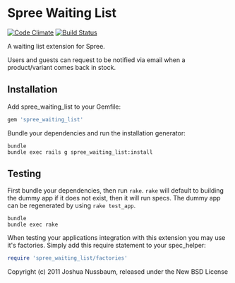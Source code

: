 Spree Waiting List
================
[![Code Climate](https://codeclimate.com/github/DynamoMTL/spree_waiting_list/badges/gpa.svg)](https://codeclimate.com/github/DynamoMTL/spree_waiting_list) [![Build Status](https://travis-ci.org/DynamoMTL/spree_waiting_list.svg?branch=master)](https://travis-ci.org/DynamoMTL/spree_waiting_list)

A waiting list extension for Spree.

Users and guests can request to be notified via email when a product/variant comes back in stock.


Installation
------------

Add spree_waiting_list to your Gemfile:

```ruby
gem 'spree_waiting_list'
```

Bundle your dependencies and run the installation generator:

```shell
bundle
bundle exec rails g spree_waiting_list:install
```

Testing
-------

First bundle your dependencies, then run `rake`. `rake` will default to building the dummy app if it does not exist, then it will run specs. The dummy app can be regenerated by using `rake test_app`.

```shell
bundle
bundle exec rake
```

When testing your applications integration with this extension you may use it's factories.
Simply add this require statement to your spec_helper:

```ruby
require 'spree_waiting_list/factories'
```


Copyright (c) 2011 Joshua Nussbaum, released under the New BSD License
